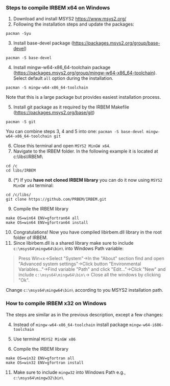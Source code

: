 ### Steps to compile IRBEM x64 on Windows
1. Download and install MSYS2 https://www.msys2.org/
2. Following the installation steps and update the packages:
```
pacman -Syu
```
3. Install base-devel package (https://packages.msys2.org/group/base-devel)
```
pacman -S base-devel
```
4. Install mingw-w64-x86_64-toolchain package (https://packages.msys2.org/group/mingw-w64-x86_64-toolchain). Select default `all` option during the installation.
```
pacman -S mingw-w64-x86_64-toolchain
```
Note that this is a large package but provides easiest installation process.

5. Install git package as it required by the IRBEM Makefile (https://packages.msys2.org/base/git)
```
pacman -S git
```
You can combine steps 3, 4 and 5 into one: `pacman -S base-devel mingw-w64-x86_64-toolchain git`

6. Close this terminal and open `MSYS2 MinGW x64`.
7. Navigate to the IRBEM folder. In the following example it is located at c:\libs\IRBEM\
```
cd /c
cd libs/IRBEM
```
8. (*) If you **have not cloned IRBEM library** you can do it now using `MSYS2 MinGW x64` terminal:
```
cd /c/libs/
git clone https://github.com/PRBEM/IRBEM.git
```
9. Compile the IRBEM library
```
make OS=win64 ENV=gfortran64 all
make OS=win64 ENV=gfortran64 install
```
10. Congratulations! Now you have compiled libirbem.dll library in the root folder of IRBEM.
11. Since libirbem.dll  is a shared library make sure to include `c:\msys64\mingw64\bin\` into Windows Path variable: 
> Press Win+x->Select "System"->In the "About" section find and open "Advanced system settings"->Click button "Environmental Variables..."->Find variable "Path" and click "Edit..."->Click "New" and include `c:\msys64\mingw64\bin\`-> Close all the windows by clicking "Ok". 

Change `c:\msys64\mingw64\bin\` according to you MSYS2 installation path. 

### How to compile IRBEM x32 on Windows
The steps are similar as in the previous description, except a few changes:

4. Instead of `mingw-w64-x86_64-toolchain` install package `mingw-w64-i686-toolchain`

6. Use terminal `MSYS2 MinGW x86`

9. Compile the IRBEM library
```
make OS=win32 ENV=gfortran all
make OS=win32 ENV=gfortran install
```
11. Make sure to include `mingw32` into Windows Path e.g., `c:\msys64\mingw32\bin\`
